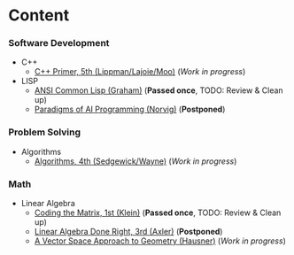 # Content

### Software Development
* C++
  * [C++ Primer, 5th (Lippman/Lajoie/Moo)](software_development/c%2B%2B/c%2B%2B_primer_5th-lippman_etc) (*Work in progress*)
* LISP
  * [ANSI Common Lisp (Graham)](lisp/ansi_common_lisp-graham) (**Passed once**, TODO: Review & Clean up)
  * [Paradigms of AI Programming (Norvig)](lisp/paradigms_of_ai_programming-norvig) (**Postponed**)
### Problem Solving
* Algorithms
  * [Algorithms, 4th (Sedgewick/Wayne)](problem_solving/algorithms/algorithms_4th-sedgewick_wayne) (*Work in progress*)

### Math
* Linear Algebra
  * [Coding the Matrix, 1st (Klein)](math/linear_algebra/coding_the_matrix-klein) (**Passed once**, TODO: Review & Clean up)
  * [Linear Algebra Done Right, 3rd (Axler)](math/linear_algebra/la_done_right_3rd-axler) (**Postponed**)
  * [А Vector Space Approach to Geometry (Hausner)](math/linear_algebra/a_vector_space_approach_to_geometry-hausner) (*Work in progress*)

